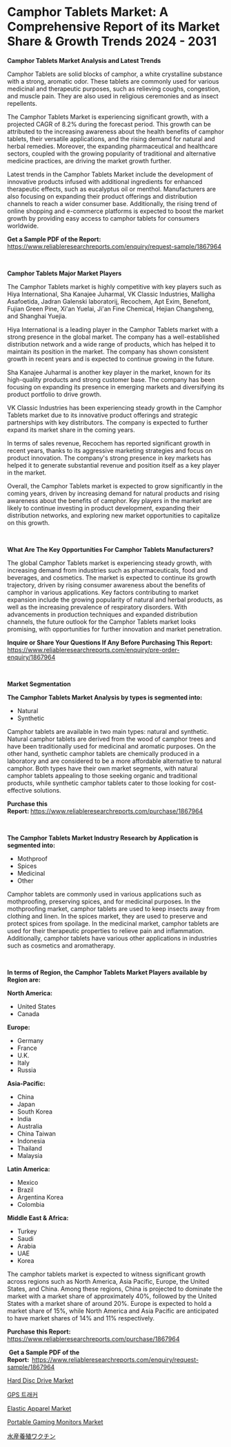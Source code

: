 <p><h1>Camphor Tablets Market: A Comprehensive Report of its Market Share & Growth Trends 2024 - 2031</h1></p><p><strong>Camphor Tablets Market Analysis and Latest Trends</strong></p>
<p><p>Camphor Tablets are solid blocks of camphor, a white crystalline substance with a strong, aromatic odor. These tablets are commonly used for various medicinal and therapeutic purposes, such as relieving coughs, congestion, and muscle pain. They are also used in religious ceremonies and as insect repellents.</p><p>The Camphor Tablets Market is experiencing significant growth, with a projected CAGR of 8.2% during the forecast period. This growth can be attributed to the increasing awareness about the health benefits of camphor tablets, their versatile applications, and the rising demand for natural and herbal remedies. Moreover, the expanding pharmaceutical and healthcare sectors, coupled with the growing popularity of traditional and alternative medicine practices, are driving the market growth further.</p><p>Latest trends in the Camphor Tablets Market include the development of innovative products infused with additional ingredients for enhanced therapeutic effects, such as eucalyptus oil or menthol. Manufacturers are also focusing on expanding their product offerings and distribution channels to reach a wider consumer base. Additionally, the rising trend of online shopping and e-commerce platforms is expected to boost the market growth by providing easy access to camphor tablets for consumers worldwide.</p></p>
<p><strong>Get a Sample PDF of the Report:&nbsp;</strong> <a href="https://www.reliableresearchreports.com/enquiry/request-sample/1867964">https://www.reliableresearchreports.com/enquiry/request-sample/1867964</a></p>
<p>&nbsp;</p>
<p><strong>Camphor Tablets Major Market Players</strong></p>
<p><p>The Camphor Tablets market is highly competitive with key players such as Hiya International, Sha Kanajee Juharmal, VK Classic Industries, Malligha Asafoetida, Jadran Galenski laboratorij, Recochem, Apt Exim, Benefont, Fujian Green Pine, Xi'an Yuelai, Ji'an Fine Chemical, Hejian Changsheng, and Shanghai Yuejia.</p><p>Hiya International is a leading player in the Camphor Tablets market with a strong presence in the global market. The company has a well-established distribution network and a wide range of products, which has helped it to maintain its position in the market. The company has shown consistent growth in recent years and is expected to continue growing in the future.</p><p>Sha Kanajee Juharmal is another key player in the market, known for its high-quality products and strong customer base. The company has been focusing on expanding its presence in emerging markets and diversifying its product portfolio to drive growth. </p><p>VK Classic Industries has been experiencing steady growth in the Camphor Tablets market due to its innovative product offerings and strategic partnerships with key distributors. The company is expected to further expand its market share in the coming years.</p><p>In terms of sales revenue, Recochem has reported significant growth in recent years, thanks to its aggressive marketing strategies and focus on product innovation. The company's strong presence in key markets has helped it to generate substantial revenue and position itself as a key player in the market. </p><p>Overall, the Camphor Tablets market is expected to grow significantly in the coming years, driven by increasing demand for natural products and rising awareness about the benefits of camphor. Key players in the market are likely to continue investing in product development, expanding their distribution networks, and exploring new market opportunities to capitalize on this growth.</p></p>
<p>&nbsp;</p>
<p><strong>What Are The Key Opportunities For Camphor Tablets Manufacturers?</strong></p>
<p><p>The global Camphor Tablets market is experiencing steady growth, with increasing demand from industries such as pharmaceuticals, food and beverages, and cosmetics. The market is expected to continue its growth trajectory, driven by rising consumer awareness about the benefits of camphor in various applications. Key factors contributing to market expansion include the growing popularity of natural and herbal products, as well as the increasing prevalence of respiratory disorders. With advancements in production techniques and expanded distribution channels, the future outlook for the Camphor Tablets market looks promising, with opportunities for further innovation and market penetration.</p></p>
<p><strong>Inquire or Share Your Questions If Any Before Purchasing This Report:</strong> <a href="https://www.reliableresearchreports.com/enquiry/pre-order-enquiry/1867964">https://www.reliableresearchreports.com/enquiry/pre-order-enquiry/1867964</a></p>
<p>&nbsp;</p>
<p><strong>Market Segmentation</strong></p>
<p><strong>The Camphor Tablets Market Analysis by types is segmented into:</strong></p>
<p><ul><li>Natural</li><li>Synthetic</li></ul></p>
<p><p>Camphor tablets are available in two main types: natural and synthetic. Natural camphor tablets are derived from the wood of camphor trees and have been traditionally used for medicinal and aromatic purposes. On the other hand, synthetic camphor tablets are chemically produced in a laboratory and are considered to be a more affordable alternative to natural camphor. Both types have their own market segments, with natural camphor tablets appealing to those seeking organic and traditional products, while synthetic camphor tablets cater to those looking for cost-effective solutions.</p></p>
<p><strong>Purchase this Report:&nbsp;</strong><a href="https://www.reliableresearchreports.com/purchase/1867964">https://www.reliableresearchreports.com/purchase/1867964</a></p>
<p>&nbsp;</p>
<p><strong>The Camphor Tablets Market Industry Research by Application is segmented into:</strong></p>
<p><ul><li>Mothproof</li><li>Spices</li><li>Medicinal</li><li>Other</li></ul></p>
<p><p>Camphor tablets are commonly used in various applications such as mothproofing, preserving spices, and for medicinal purposes. In the mothproofing market, camphor tablets are used to keep insects away from clothing and linen. In the spices market, they are used to preserve and protect spices from spoilage. In the medicinal market, camphor tablets are used for their therapeutic properties to relieve pain and inflammation. Additionally, camphor tablets have various other applications in industries such as cosmetics and aromatherapy.</p></p>
<p>&nbsp;</p>
<p><strong>In terms of Region, the Camphor Tablets Market Players available by Region are:</strong></p>
<p>
    <p> <strong> North America: </strong>
        <ul>
            <li>United States</li>
            <li>Canada</li>
        </ul>
        </p> 
    <p> <strong> Europe: </strong>
        <ul>
            <li>Germany</li>
            <li>France</li>
            <li>U.K.</li>
            <li>Italy</li>
            <li>Russia</li>
        </ul>
        </p> 
    <p> <strong> Asia-Pacific: </strong>
        <ul>
            <li>China</li>
            <li>Japan</li>
            <li>South Korea</li>
            <li>India</li>
            <li>Australia</li>
            <li>China Taiwan</li>
            <li>Indonesia</li>
            <li>Thailand</li>
            <li>Malaysia</li>
        </ul>
        </p> 
    <p> <strong> Latin America: </strong>
        <ul>
            <li>Mexico</li>
            <li>Brazil</li>
            <li>Argentina Korea</li>
            <li>Colombia</li>
        </ul>
        </p> 
    <p> <strong> Middle East & Africa: </strong>
        <ul>
            <li>Turkey</li>
            <li>Saudi</li>
            <li>Arabia</li>
            <li>UAE</li>
            <li>Korea</li>
        </ul>
    </p>
    </p>
<p><p>The camphor tablets market is expected to witness significant growth across regions such as North America, Asia Pacific, Europe, the United States, and China. Among these regions, China is projected to dominate the market with a market share of approximately 40%, followed by the United States with a market share of around 20%. Europe is expected to hold a market share of 15%, while North America and Asia Pacific are anticipated to have market shares of 14% and 11% respectively.</p></p>
<p><strong>Purchase this Report: </strong><a href="https://www.reliableresearchreports.com/purchase/1867964">https://www.reliableresearchreports.com/purchase/1867964</a></p>
<p>&nbsp;<strong>Get a Sample PDF of the Report:&nbsp;&nbsp;</strong><a href="https://www.reliableresearchreports.com/enquiry/request-sample/1867964">https://www.reliableresearchreports.com/enquiry/request-sample/1867964</a></p>
<p><strong></strong></p>
<p><p><a href="https://issuu.com/reportprime-2/docs/hard-disc-drive-market-size-2030.pptx">Hard Disc Drive Market</a></p><p><a href="https://github.com/nuekbpymrrz5/Market-Research-Report-List-1/blob/main/68743904216.md">GPS 트래커</a></p><p><a href="https://github.com/brenzgnarento/Market-Research-Report-List-1/blob/main/elastic-apparel-market.md">Elastic Apparel Market</a></p><p><a href="https://issuu.com/reportprime-2/docs/portable-gaming-monitors-market-size-2030.pptx">Portable Gaming Monitors Market</a></p><p><a href="https://github.com/jkjreqjscoxx7/Market-Research-Report-List-1/blob/main/60984164703.md">水産養殖ワクチン</a></p></p>